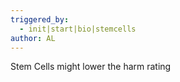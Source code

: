 ```yaml
---
triggered_by:
  - init|start|bio|stemcells
author: AL
---
```

Stem Cells might lower the harm rating
